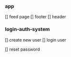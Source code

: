 ### app

[] feed page
[] footer
[] header


### login-auth-system
[] create new user
[]  login user


[] reset password
